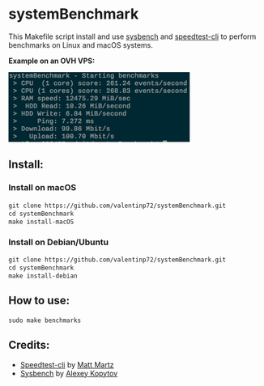 # systemBenchmark

This Makefile script install and use [sysbench](https://github.com/akopytov/sysbench) and [speedtest-cli](https://github.com/sivel/speedtest-cli) to perform benchmarks on Linux and macOS systems.

**Example on an OVH VPS:**

![Example on an OVH VPS](ovh_ssd.png)

## Install:

### Install on macOS
```
git clone https://github.com/valentinp72/systemBenchmark.git
cd systemBenchmark
make install-macOS
```

### Install on Debian/Ubuntu
```
git clone https://github.com/valentinp72/systemBenchmark.git
cd systemBenchmark
make install-debian
```

## How to use:
```
sudo make benchmarks
```

## Credits:

- [Speedtest-cli](https://github.com/sivel/speedtest-cli) by [Matt Martz
](https://github.com/sivel)
- [Sysbench](https://github.com/akopytov/sysbench) by [Alexey Kopytov](https://github.com/akopytov)
